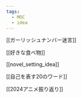 ```yaml
---
tags:
  - MOC
  - idea
---
```

[[ガーリッシュナンバー迷言]]

[[好きな食べ物]]

[[novel_setting_idea]]

[[自己を表す20のワード]]

[[2024アニメ振り返り]]